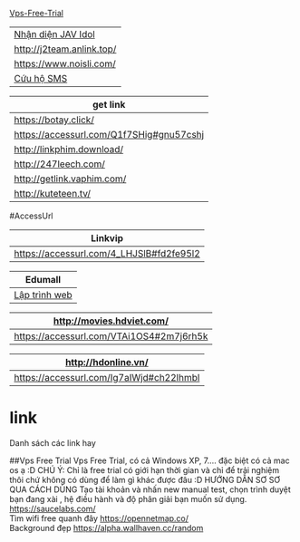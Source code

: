 [Vps-Free-Trial](#vps-free-trial)

|   |
|---|
[Nhận diện JAV Idol](http://jav-idol.toidicodedao.com/) |
http://j2team.anlink.top/ |
https://www.noisli.com/ |
[Cứu hộ SMS](https://www.facebook.com/C%E1%BB%A9u-H%E1%BB%99-SMS-384758608549291) |


|get link |
|---------|
https://botay.click/ |
https://accessurl.com/Q1f7SHig#gnu57cshj |
http://linkphim.download/ |
http://247leech.com/ |
http://getlink.vaphim.com/ |
http://kuteteen.tv/ |


#AccessUrl

|Linkvip|
|-------|
https://accessurl.com/4_LHJSlB#fd2fe95l2 |

|Edumall|
|-------|
[Lập trình web](https://accessurl.com/CgSaAnaD#fg7aoveig) |

|http://movies.hdviet.com/|
|-------------------------|
https://accessurl.com/VTAi1OS4#2m7j6rh5k |

|http://hdonline.vn/|
|-------------------|
https://accessurl.com/Ig7aIWjd#ch22lhmbl |

# link
Danh sách các link hay<br/>

##Vps Free Trial
Vps Free Trial, có cả Windows XP, 7.... đặc biệt có cả mac os ạ :D
CHÚ Ý: Chỉ là free trial có giới hạn thời gian và chỉ để trải nghiệm thôi chứ không có dùng để làm gì khác được đâu :D 
HƯỚNG DẪN SƠ SƠ QUA CÁCH DÙNG
Tạo tài khoản và nhấn new manual test, chọn trình duyệt bạn đang xài , hệ điều hành và độ phân giải bạn muốn sử dụng.<br/>
https://saucelabs.com/ <br>
Tìm wifi free quanh đây https://opennetmap.co/ <br>
Background đẹp https://alpha.wallhaven.cc/random <br>
